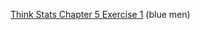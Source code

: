 [Think Stats Chapter 5 Exercise 1](http://greenteapress.com/thinkstats2/html/thinkstats2006.html#toc50) (blue men)

>> 
